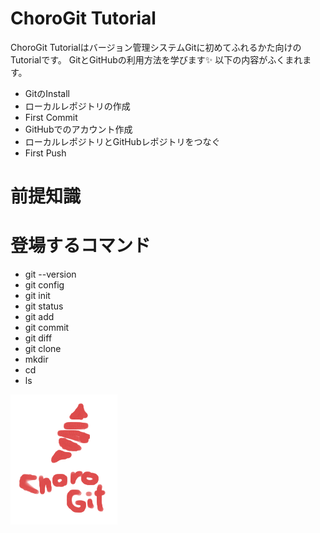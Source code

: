 # ChoroGit Tutorial
ChoroGit Tutorialはバージョン管理システムGitに初めてふれるかた向けのTutorialです。
GitとGitHubの利用方法を学びます✨
以下の内容がふくまれます。
- GitのInstall
- ローカルレポジトリの作成
- First Commit
- GitHubでのアカウント作成
- ローカルレポジトリとGitHubレポジトリをつなぐ
- First Push

# 前提知識

# 登場するコマンド
- git --version
- git config
- git init
- git status
- git add
- git commit
- git diff
- git clone
- mkdir
- cd
- ls

![](chorogit.png)


